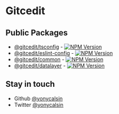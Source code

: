 # Gitcedit

## Public Packages

- [@gitcedit/tsconfig](https://github.com/yonycalsin/gitcedit/tree/main/packages/tsconfig) - [![NPM Version](https://img.shields.io/npm/v/@gitcedit/tsconfig)](https://www.npmjs.com/package/@gitcedit/tsconfig)
- [@gitcedit/eslint-config](https://github.com/yonycalsin/gitcedit/tree/main/packages/eslint-config) - [![NPM Version](https://img.shields.io/npm/v/@gitcedit/eslint-config)](https://www.npmjs.com/package/@gitcedit/eslint-config)
- [@gitcedit/common](https://github.com/yonycalsin/gitcedit/tree/main/packages/common) - [![NPM Version](https://img.shields.io/npm/v/@gitcedit/common)](https://www.npmjs.com/package/@gitcedit/common)
- [@gitcedit/datalayer](https://github.com/yonycalsin/gitcedit/tree/main/packages/datalayer) - [![NPM Version](https://img.shields.io/npm/v/@gitcedit/datalayer)](https://www.npmjs.com/package/@gitcedit/datalayer)

## Stay in touch

- Github [@yonycalsin](https://github.com/yonycalsin)
- Twitter [@yonycalsin](https://twitter.com/yonycalsin)
